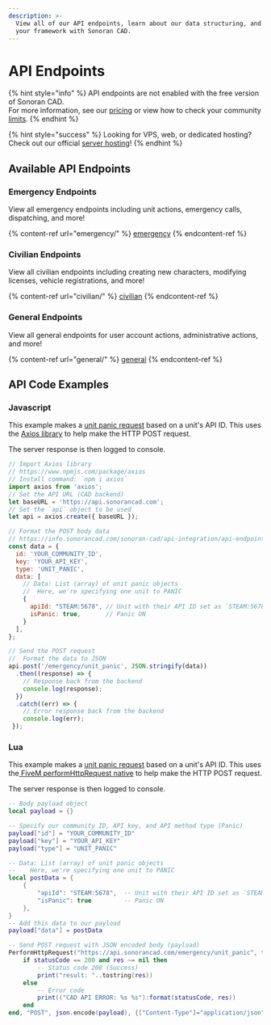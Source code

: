 ```yaml
---
description: >-
  View all of our API endpoints, learn about our data structuring, and integrate
  your framework with Sonoran CAD.
---
```


# API Endpoints

{% hint style="info" %}
API endpoints are not enabled with the free version of Sonoran CAD.\
For more information, see our [pricing](../../../pricing/faq/) or view how to check your community [limits](../../../tutorials/getting-started/view-your-limits.md).
{% endhint %}

{% hint style="success" %}
Looking for VPS, web, or dedicated hosting? Check out our official [server hosting](../../../other-products/server-hosting.md)!
{% endhint %}

## Available API Endpoints

### Emergency Endpoints

View all emergency endpoints including unit actions, emergency calls, dispatching, and more!

{% content-ref url="emergency/" %}
[emergency](emergency/)
{% endcontent-ref %}

### Civilian Endpoints

View all civilian endpoints including creating new characters, modifying licenses, vehicle registrations, and more!

{% content-ref url="civilian/" %}
[civilian](civilian/)
{% endcontent-ref %}

### General Endpoints

View all general endpoints for user account actions, administrative actions, and more!

{% content-ref url="general/" %}
[general](general/)
{% endcontent-ref %}

## API Code Examples

### Javascript

This example makes a [unit panic request](emergency/unit-panic.md) based on a unit's API ID. This uses the [Axios library](https://www.npmjs.com/package/axios) to help make the HTTP POST request.

The server response is then logged to console.

```javascript
// Import Axios library
// https://www.npmjs.com/package/axios
// Install command: `npm i axios` 
import axios from 'axios';
// Set the API URL (CAD backend)
let baseURL = 'https://api.sonorancad.com';
// Set the `api` object to be used
let api = axios.create({ baseURL });

// Format the POST body data
// https://info.sonorancad.com/sonoran-cad/api-integration/api-endpoints/emergency/unit-panic
const data = {
  id: 'YOUR_COMMUNITY_ID',
  key: 'YOUR_API_KEY',
  type: 'UNIT_PANIC',
  data: [
    // Data: List (array) of unit panic objects
    //  Here, we're specifying one unit to PANIC
    {
      apiId: "STEAM:5678", // Unit with their API ID set as `STEAM:5678`
      isPanic: true,       // Panic ON
    }
  ],
};

// Send the POST request
//  Format the data to JSON
api.post('/emergency/unit_panic', JSON.stringify(data))
  .then((response) => {
    // Response back from the backend
    console.log(response);
  })
  .catch((err) => {
    // Error response back from the backend
    console.log(err);
 });
```

### Lua

This example makes a [unit panic request](emergency/unit-panic.md) based on a unit's API ID. This uses the[ FiveM performHttpRequest native](https://docs.fivem.net/docs/scripting-reference/runtimes/lua/functions/PerformHttpRequest/) to help make the HTTP POST request.

The server response is then logged to console.

```lua
-- Body payload object
local payload = {}

-- Specify our community ID, API key, and API method type (Panic)
payload["id"] = "YOUR_COMMUNITY_ID"
payload["key"] = "YOUR_API_KEY"
payload["type"] = "UNIT_PANIC"

-- Data: List (array) of unit panic objects
--    Here, we're specifying one unit to PANIC
local postData = {
    {
        "apiId": "STEAM:5678",  -- Unit with their API ID set as `STEAM:5678`
        "isPanic": true         -- Panic ON
    },
}
-- Add this data to our payload
payload["data"] = postData

-- Send POST request with JSON encoded body (payload)
PerformHttpRequest("https://api.sonorancad.com/emergency/unit_panic", function(statusCode, res, headers)
    if statusCode == 200 and res ~= nil then
        -- Status code 200 (Success)
        print("result: "..tostring(res))
    else
        -- Error code
        print(("CAD API ERROR: %s %s"):format(statusCode, res))
    end
end, "POST", json.encode(payload), {["Content-Type"]="application/json"})
```
